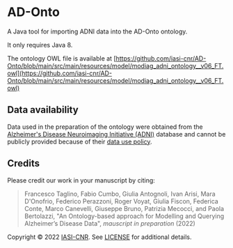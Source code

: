 # AD-Onto

A Java tool for importing ADNI data into the AD-Onto ontology.

It only requires Java 8.

The ontology OWL file is available at [https://github.com/iasi-cnr/AD-Onto/blob/main/src/main/resources/model/modiag_adni_ontology__v06_FT.owl](https://github.com/iasi-cnr/AD-Onto/blob/main/src/main/resources/model/modiag_adni_ontology__v06_FT.owl)

## Data availability

Data used in the preparation of the ontology were obtained from the [Alzheimer's Disease Neuroimaging Initiative (ADNI)](https://adni.loni.usc.edu) database and cannot be publicly provided because of their [data use policy](https://adni.loni.usc.edu/wp-content/uploads/how_to_apply/ADNI_DSP_Policy.pdf).

## Credits

Please credit our work in your manuscript by citing:

> Francesco Taglino, Fabio Cumbo, Giulia Antognoli, Ivan Arisi, Mara D'Onofrio, Federico Perazzoni, Roger Voyat, Giulia Fiscon, Federica Conte, Marco Canevelli, Giuseppe Bruno, Patrizia Mecocci, and Paola Bertolazzi, "An Ontology-based approach for Modelling and Querying Alzheimer’s Disease Data", _mauscript in preparation_ (2022)

Copyright © 2022 [IASI-CNR](https://github.com/iasi-cnr). See [LICENSE](https://github.com/iasi-cnr/AD-Onto/blob/main/LICENSE) for additional details.
